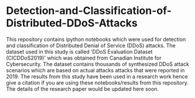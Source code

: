 # Detection-and-Classification-of-Distributed-DDoS-Attacks
This repository contains ipython notebooks which were used for detection and classification of Distributed Denial of Service (DDoS) attacks. The dataset used in this study is called 'DDoS Evaluation Dataset (CICDDoS2019)' which was obtained from Canadian Institute for Cybersecurity. The dataset contains thousands of synthesized DDoS attack scenarios which are based on actual attacks attacks that were reported in 2019. The results from this study have been used in a research work hence give a citation if you are using these notebooks/results from this repository. The details of the research paper would be updated here soon.
